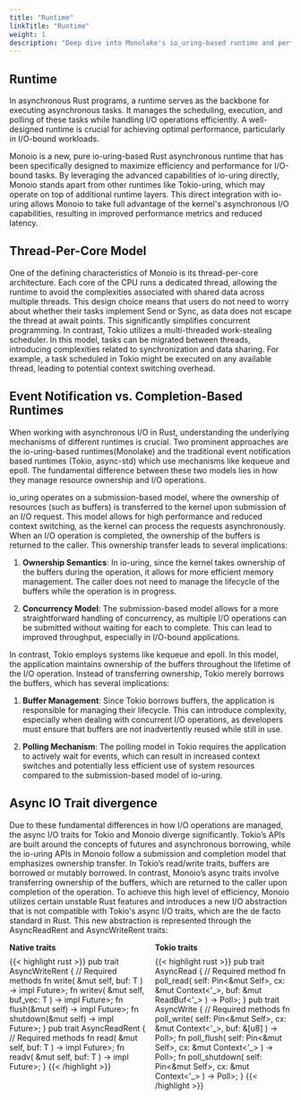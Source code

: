 ```yaml
---
title: "Runtime"
linkTitle: "Runtime"
weight: 1
description: "Deep dive into Monolake's io_uring-based runtime and performance characteristics compared to traditional event-based runtimes"
---
```


## Runtime

In asynchronous Rust programs, a runtime serves as the backbone for executing asynchronous tasks. It manages the scheduling, execution, and polling of these tasks while handling I/O operations efficiently. A well-designed runtime is crucial for achieving optimal performance, particularly in I/O-bound workloads.

Monoio is a new, pure io-uring-based Rust asynchronous runtime that has been specifically designed to maximize efficiency and performance for I/O-bound tasks. By leveraging the advanced capabilities of io-uring directly, Monoio stands apart from other runtimes like Tokio-uring, which may operate on top of additional runtime layers. This direct integration with io-uring allows Monoio to take full advantage of the kernel's asynchronous I/O capabilities, resulting in improved performance metrics and reduced latency.

## Thread-Per-Core Model

One of the defining characteristics of Monoio is its thread-per-core architecture. Each core of the CPU runs a dedicated thread, allowing the runtime to avoid the complexities associated with shared data across multiple threads. This design choice means that users do not need to worry about whether their tasks implement Send or Sync, as data does not escape the thread at await points. This significantly simplifies concurrent programming. In contrast, Tokio utilizes a multi-threaded work-stealing scheduler. In this model, tasks can be migrated between threads, introducing complexities related to synchronization and data sharing. For example, a task scheduled in Tokio might be executed on any available thread, leading to potential context switching overhead. 

## Event Notification vs. Completion-Based Runtimes

When working with asynchronous I/O in Rust, understanding the underlying mechanisms of different runtimes is crucial. Two prominent approaches are the io-uring-based runtimes(Monolake) and the traditional event notification based runtimes (Tokio, async-std) which use mechanisms like kequeue and epoll. The fundamental difference between these two models lies in how they manage resource ownership and I/O operations.

io_uring operates on a submission-based model, where the ownership of resources (such as buffers) is transferred to the kernel upon submission of an I/O request. This model allows for high performance and reduced context switching, as the kernel can process the requests asynchronously. When an I/O operation is completed, the ownership of the buffers is returned to the caller. This ownership transfer leads to several implications:

1. **Ownership Semantics**: In io-uring, since the kernel takes ownership of the buffers during the operation, it allows for more efficient memory management. The caller does not need to manage the lifecycle of the buffers while the operation is in progress.

2. **Concurrency Model**: The submission-based model allows for a more straightforward handling of concurrency, as multiple I/O operations can be submitted without waiting for each to complete. This can lead to improved throughput, especially in I/O-bound applications.

In contrast, Tokio employs systems like kequeue and epoll. In this model, the application maintains ownership of the buffers throughout the lifetime of the I/O operation. Instead of transferring ownership, Tokio merely borrows the buffers, which has several implications:

1. **Buffer Management**: Since Tokio borrows buffers, the application is responsible for managing their lifecycle. This can introduce complexity, especially when dealing with concurrent I/O operations, as developers must ensure that buffers are not inadvertently reused while still in use.

2. **Polling Mechanism**: The polling model in Tokio requires the application to actively wait for events, which can result in increased context switches and potentially less efficient use of system resources compared to the submission-based model of io-uring.

## Async IO Trait divergence

Due to these fundamental differences in how I/O operations are managed, the async I/O traits for Tokio and Monoio diverge significantly. Tokio’s APIs are built around the concepts of futures and asynchronous borrowing, while the io-uring APIs in Monoio follow a submission and completion model that emphasizes ownership transfer. In Tokio’s read/write traits, buffers are borrowed or mutably borrowed. In contrast, Monoio’s async traits involve transferring ownership of the buffers, which are returned to the caller upon completion of the operation.
To achieve this high level of efficiency, Monoio utilizes certain unstable Rust features and introduces a new I/O abstraction that is not compatible with Tokio's async I/O traits, which are the de facto standard in Rust. This new abstraction is represented through the AsyncReadRent and AsyncWriteRent traits:

<div class="code-compare">
  <div class="code-block">
    <h4>Native traits</h4>
{{< highlight rust >}}
pub trait AsyncWriteRent {
    // Required methods
    fn write<T: IoBuf>(
        &mut self,
        buf: T
    ) -> impl Future<Output = BufResult<usize, T>>;
    fn writev<T: IoVecBuf>(
        &mut self,
        buf_vec: T
    ) -> impl Future<Output = BufResult<usize, T>>;
    fn flush(&mut self) -> impl Future<Output = Result<()>>;
    fn shutdown(&mut self) -> impl Future<Output = Result<()>>;
}
pub trait AsyncReadRent {
    // Required methods
    fn read<T: IoBufMut>(
        &mut self,
        buf: T
    ) -> impl Future<Output = BufResult<usize, T>>;
    fn readv<T: IoVecBufMut>(
        &mut self,
        buf: T
    ) -> impl Future<Output = BufResult<usize, T>>;
}
{{< /highlight >}}
  </div>
  <div class="code-block">
    <h4>Tokio traits</h4>
{{< highlight rust >}}
pub trait AsyncRead {
    // Required method
    fn poll_read(
        self: Pin<&mut Self>,
        cx: &mut Context<'_>,
        buf: &mut ReadBuf<'_>
    ) -> Poll<Result<()>>;
}
pub trait AsyncWrite {
    // Required methods
    fn poll_write(
        self: Pin<&mut Self>,
        cx: &mut Context<'_>,
        buf: &[u8]
    ) -> Poll<Result<usize, Error>>;
    fn poll_flush(
        self: Pin<&mut Self>,
        cx: &mut Context<'_>
    ) -> Poll<Result<(), Error>>;
    fn poll_shutdown(
        self: Pin<&mut Self>,
        cx: &mut Context<'_>
    ) -> Poll<Result<(), Error>>;
}
{{< /highlight >}}
  </div>
</div>

<style>
.code-compare {
  display: grid;
  grid-template-columns: 1fr 1fr;
  gap: 1rem;
}

.code-block {
  min-width: 0;
}

.code-block h4 {
  margin-top: 0;
  margin-bottom: 0.5rem;
}
</style>